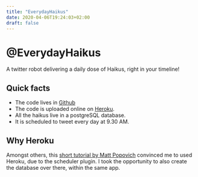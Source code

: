 ```yaml
---
title: "EverydayHaikus"
date: 2020-04-06T19:24:03+02:00
draft: false
---
```


# @EverydayHaikus

A twitter robot delivering a daily dose of Haikus, right in your timeline!

## Quick facts

* The code lives in [Github](https://github.com/garancev/twitterbot-haikus)
* The code is uploaded online on [Heroku](https://heroku.com).
* All the haikus live in a postgreSQL database.</li>
* It is scheduled to tweet every day at 9.30 AM.

## Why Heroku

Amongst others, this [short tutorial by Matt Popovich](https://medium.com/@mattpopovich/how-to-build-and-deploy-a-simple-twitter-bot-super-fast-with-node-js-and-heroku-7b322dbb5dd3) convinced me to used Heroku, due to the scheduler plugin. I took the opportunity to also create the database over there, within the same app.
